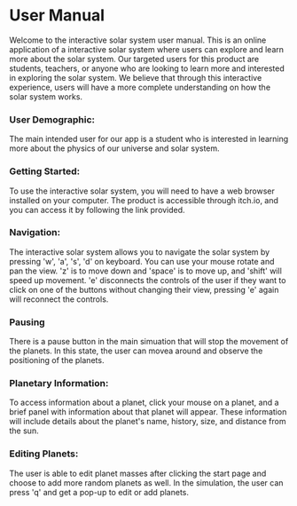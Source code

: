# User Manual

Welcome to the interactive solar system user manual. This is an online application of a interactive solar system where users can explore and learn more about the solar system. Our targeted users for this product are students, teachers, or anyone who are looking to learn more and interested in exploring the solar system. We believe that through this interactive experience, users will have a more complete understanding on how the solar system works.

### User Demographic:
The main intended user for our app is a student who is interested in learning more about the physics of our universe and solar system.

### Getting Started:
To use the interactive solar system, you will need to have a web browser installed on your computer. The product is accessible through itch.io, and you can access it by following the link provided.

### Navigation:
The interactive solar system allows you to navigate the solar system by pressing 'w', 'a', 's', 'd' on keyboard. You can use your mouse rotate and pan the view. 'z' is to move down and 'space' is to move up, and 'shift' will speed up movement. 'e' disconnects the controls of the user if they want to click on one of the buttons without changing their view, pressing 'e' again will reconnect the controls.

### Pausing
There is a pause button in the main simuation that will stop the movement of the planets. In this state, the user can movea around and observe the positioning of the planets.

### Planetary Information:
To access information about a planet, click your mouse on a planet, and a brief panel with information about that planet will appear. These information will include details about the planet's name, history, size, and distance from the sun.

### Editing Planets:
The user is able to edit planet masses after clicking the start page and choose to add more random planets as well. In the simulation, the user can press 'q' and get a pop-up to edit or add planets.
